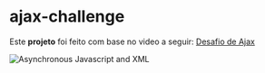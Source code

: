 # ajax-challenge

Este **projeto** foi feito com base no video a seguir:
[Desafio de Ajax](https://drive.google.com/file/d/1BVQGn-2bnaIgmVwsSxcau9vvU5eBs320/view 
"Desafio de Ajax")

![Asynchronous Javascript and XML](https://pindup.ru/wp-content/uploads/2021/01/1610405214_maxresdefault-768x432.jpg)
